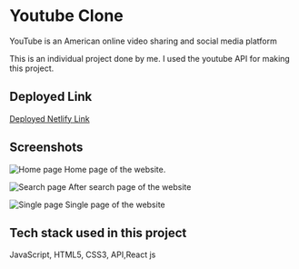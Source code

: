 # Youtube Clone

YouTube is an American online video sharing and social media platform

This is an individual project done by me. I used the youtube API for making this project.

## Deployed Link
<a href="https://yt-pink.vercel.app/">Deployed Netlify Link</a>

## Screenshots

![Home page](https://res.cloudinary.com/duktgzyxw/image/upload/v1680079391/ProjectsImages/youtube_dph0j4.png)
Home page of the website.

![Search page](https://res.cloudinary.com/duktgzyxw/image/upload/v1680079597/ProjectsImages/youtubecss_wsbaaz.png)
After search page of the website

![Single page](https://res.cloudinary.com/duktgzyxw/image/upload/v1680079680/ProjectsImages/youtubesingle_ffh5pb.png)
Single page of the website


## Tech stack used in this project

JavaScript, HTML5, CSS3, API,React js
